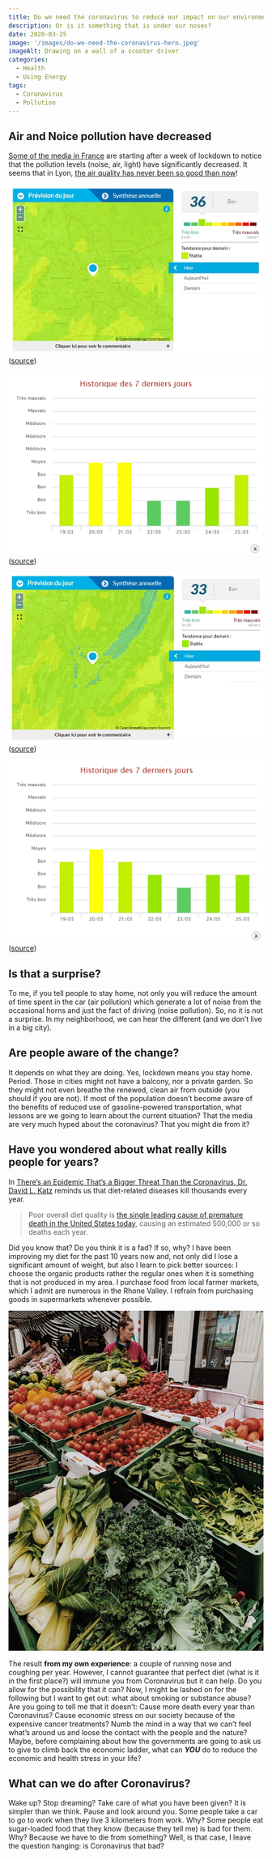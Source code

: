 ```yaml
---
title: Do we need the coronavirus to reduce our impact on our environment?
description: Or is it something that is under our noses?
date: 2020-03-25
image: '/images/do-we-need-the-coronavirus-hero.jpeg'
imageAlt: Drawing on a wall of a scooter driver
categories:
  - Health
  - Using Energy
tags:
  - Coronavirus
  - Pollution
---
```


## Air and Noice pollution have decreased

[Some of the media in France](https://www.cnews.fr/france/2020-03-23/pollution-bruit-lumiere-les-effets-inattendus-du-confinement-paris-939284) are starting after a week of lockdown to notice that the pollution levels (noise, air, light) have significantly decreased. It seems that in Lyon, [the air quality has never been so good than now](https://france3-regions.francetvinfo.fr/auvergne-rhone-alpes/rhone/lyon/coronavirus-confinement-jamais-lyon-qualite-air-n-ete-bonne-1805728.html)!

![Air quality in Lyon on 24/03/2020](/images/do-we-need-the-coronavirus-to-reduce-lyon-pollution.jpg) ([source](https://www.atmo-auvergnerhonealpes.fr/monair/commune/69123))

![Air quality for the last 10 days in Lyon](/images/do-we-need-the-coronavirus-to-reduce-lyon-pollution2.jpg) ([source](https://www.atmo-auvergnerhonealpes.fr/monair/commune/69123))

![Air quality in Grenoble on 24/03/2020](/images/do-we-need-the-coronavirus-to-reduce-grenoble-pollution.jpg) ([source](https://www.atmo-auvergnerhonealpes.fr/monair/commune/38185))

![Air quality for the last 10 days in Grenoble](/images/do-we-need-the-coronavirus-to-reduce-grenoble-pollution2.jpg) ([source](https://www.atmo-auvergnerhonealpes.fr/monair/commune/38185))

## Is that a surprise?

To me, if you tell people to stay home, not only you will reduce the amount of time spent in the car (air pollution) which generate a lot of noise from the occasional horns and just the fact of driving (noise pollution). So, no it is not a surprise. In my neighborhood, we can hear the different (and we don’t live in a big city).

## Are people aware of the change?

It depends on what they are doing. Yes, lockdown means you stay home. Period. Those in cities might not have a balcony, nor a private garden. So they might not even breathe the renewed, clean air from outside (you should if you are not). If most of the population doesn’t become aware of the benefits of reduced use of gasoline-powered transportation, what lessons are we going to learn about the current situation? That the media are very much hyped about the coronavirus? That you might die from it?

## Have you wondered about what really kills people for years?

In [There’s an Epidemic That’s a Bigger Threat Than the Coronavirus, Dr. David L. Katz](https://heated.medium.com/theres-an-epidemic-that-s-a-bigger-threat-than-the-coronavirus-ce6e0697185b) reminds us that diet-related diseases kill thousands every year.

> Poor overall diet quality is [the single leading cause of premature death in the United States today](https://www.nytimes.com/2019/08/26/opinion/food-nutrition-health-care.html), causing an estimated 500,000 or so deaths each year.

Did you know that? Do you think it is a fad? If so, why? I have been improving my diet for the past 10 years now and, not only did I lose a significant amount of weight, but also I learn to pick better sources: I choose the organic products rather the regular ones when it is something that is not produced in my area. I purchase food from local farmer markets, which I admit are numerous in the Rhone Valley. I refrain from purchasing goods in supermarkets whenever possible.

![Photo by Ashley Winkler on Unsplash](/images/do-we-need-the-coronavirus-market.jpeg)

The result **from my own experience**: a couple of running nose and coughing per year. However, I cannot guarantee that perfect diet (what is it in the first place?) will immune you from Coronavirus but it can help. Do you allow for the possibility that it can? Now, I might be lashed on for the following but I want to get out: what about smoking or substance abuse? Are you going to tell me that it doesn’t: Cause more death every year than Coronavirus? Cause economic stress on our society because of the expensive cancer treatments? Numb the mind in a way that we can’t feel what’s around us and loose the contact with the people and the nature? Maybe, before complaining about how the governments are going to ask us to give to climb back the economic ladder, what can **_YOU_** do to reduce the economic and health stress in your life?

## What can we do after Coronavirus?

Wake up? Stop dreaming? Take care of what you have been given? It is simpler than we think. Pause and look around you. Some people take a car to go to work when they live 3 kilometers from work. Why? Some people eat sugar-loaded food that they know (because they tell me) is bad for them. Why? Because we have to die from something? Well, is that case, I leave the question hanging: is Coronavirus that bad?

